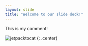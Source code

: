```yaml
---
layout: slide
title: "Welcome to our slide deck!"
---
```


This is my comment!

![jetpacktocat](https://octodex.github.com/images/jetpacktocat.png)
{: .center}
